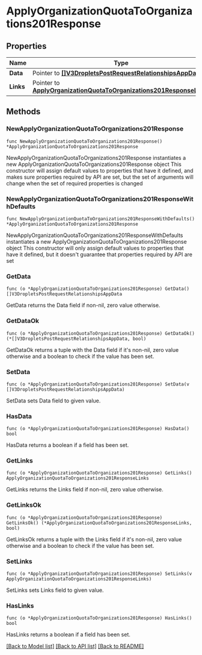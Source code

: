 # ApplyOrganizationQuotaToOrganizations201Response

## Properties

Name | Type | Description | Notes
------------ | ------------- | ------------- | -------------
**Data** | Pointer to [**[]V3DropletsPostRequestRelationshipsAppData**](V3DropletsPostRequestRelationshipsAppData.md) |  | [optional] 
**Links** | Pointer to [**ApplyOrganizationQuotaToOrganizations201ResponseLinks**](ApplyOrganizationQuotaToOrganizations201ResponseLinks.md) |  | [optional] 

## Methods

### NewApplyOrganizationQuotaToOrganizations201Response

`func NewApplyOrganizationQuotaToOrganizations201Response() *ApplyOrganizationQuotaToOrganizations201Response`

NewApplyOrganizationQuotaToOrganizations201Response instantiates a new ApplyOrganizationQuotaToOrganizations201Response object
This constructor will assign default values to properties that have it defined,
and makes sure properties required by API are set, but the set of arguments
will change when the set of required properties is changed

### NewApplyOrganizationQuotaToOrganizations201ResponseWithDefaults

`func NewApplyOrganizationQuotaToOrganizations201ResponseWithDefaults() *ApplyOrganizationQuotaToOrganizations201Response`

NewApplyOrganizationQuotaToOrganizations201ResponseWithDefaults instantiates a new ApplyOrganizationQuotaToOrganizations201Response object
This constructor will only assign default values to properties that have it defined,
but it doesn't guarantee that properties required by API are set

### GetData

`func (o *ApplyOrganizationQuotaToOrganizations201Response) GetData() []V3DropletsPostRequestRelationshipsAppData`

GetData returns the Data field if non-nil, zero value otherwise.

### GetDataOk

`func (o *ApplyOrganizationQuotaToOrganizations201Response) GetDataOk() (*[]V3DropletsPostRequestRelationshipsAppData, bool)`

GetDataOk returns a tuple with the Data field if it's non-nil, zero value otherwise
and a boolean to check if the value has been set.

### SetData

`func (o *ApplyOrganizationQuotaToOrganizations201Response) SetData(v []V3DropletsPostRequestRelationshipsAppData)`

SetData sets Data field to given value.

### HasData

`func (o *ApplyOrganizationQuotaToOrganizations201Response) HasData() bool`

HasData returns a boolean if a field has been set.

### GetLinks

`func (o *ApplyOrganizationQuotaToOrganizations201Response) GetLinks() ApplyOrganizationQuotaToOrganizations201ResponseLinks`

GetLinks returns the Links field if non-nil, zero value otherwise.

### GetLinksOk

`func (o *ApplyOrganizationQuotaToOrganizations201Response) GetLinksOk() (*ApplyOrganizationQuotaToOrganizations201ResponseLinks, bool)`

GetLinksOk returns a tuple with the Links field if it's non-nil, zero value otherwise
and a boolean to check if the value has been set.

### SetLinks

`func (o *ApplyOrganizationQuotaToOrganizations201Response) SetLinks(v ApplyOrganizationQuotaToOrganizations201ResponseLinks)`

SetLinks sets Links field to given value.

### HasLinks

`func (o *ApplyOrganizationQuotaToOrganizations201Response) HasLinks() bool`

HasLinks returns a boolean if a field has been set.


[[Back to Model list]](../README.md#documentation-for-models) [[Back to API list]](../README.md#documentation-for-api-endpoints) [[Back to README]](../README.md)


